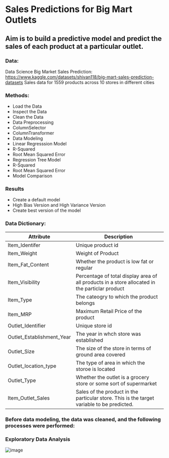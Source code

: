 # Sales Predictions for Big Mart Outlets

## **Aim is to build a predictive model and predict the sales of each product at a particular outlet.**

### Data:
Data Science Big Market Sales Prediction: https://www.kaggle.com/datasets/shivan118/big-mart-sales-prediction-datasets
Sales data for 1559 products across 10 stores in different cities

### Methods:
- Load the Data
- Inspect the Data
- Clean the Data
- Data Preprocessing
-   ColumnSelector
-   ColumnTransformer
- Data Modeling
- Linear Regresssion Model
-   R-Squared
-   Root Mean Squared Error
- Regression Tree Model
-   R-Squared
-   Root Mean Squared Error
- Model Comparison

### Results 
- Create a default model
- High Bias Version and High Variance Version 
- Create best version of the model

### **Data Dictionary:**

**Attribute** | **Description**  
--- | ---
Item_Identifer | Unique product id
Item_Weight | Weight of Product
Item_Fat_Content | Whether the product is low fat or regular 
Item_Visibility  | Percentage of total display area of all products in a store allocated in the particlar product
Item_Type | The cateogry to which the product belongs
Item_MRP | Maximum Retail Price of the product
Outlet_Identifier | Unique store id
Outlet_Establishment_Year | The year in whch store was established
Outlet_Size | The size of the store in terms of ground area covered
Outlet_location_type | The type of area in which the storoe is located
Outlet_Type | Whether the outlet is a grocery store or some sort of supermarket
Item_Outlet_Sales | Sales of the product in the particular store. This is the target variable to be predicted. 


### Before data modeling, the data was cleaned, and the following processes were performed:


### Exploratory Data Analysis
![image](https://user-images.githubusercontent.com/74616874/216893168-1b8e8740-da89-46a7-aa77-dbdf2b8ecb4e.png)




